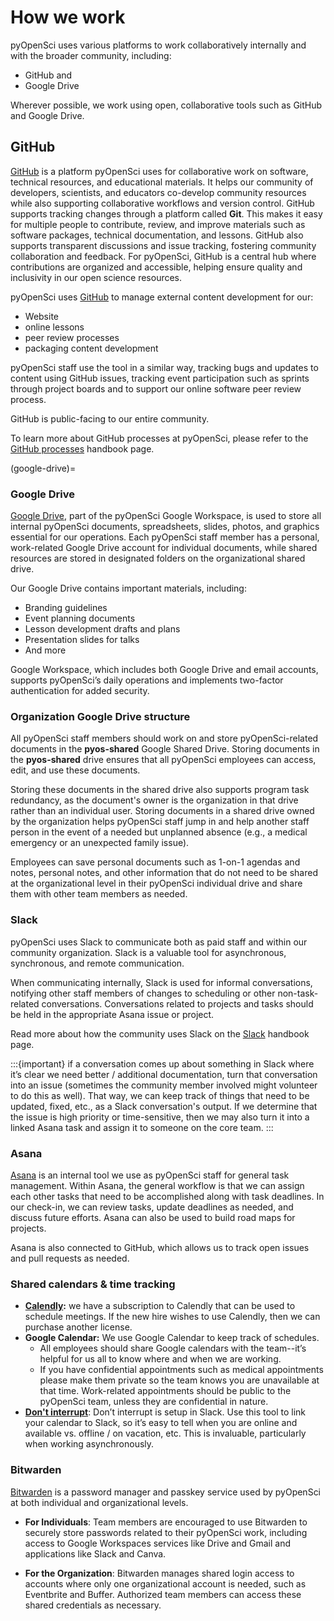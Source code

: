 # How we work

pyOpenSci uses various platforms to work collaboratively internally and with the broader community, including:

* GitHub and
* Google Drive

Wherever possible, we work using open, collaborative tools such as GitHub and Google Drive.

## GitHub

[GitHub](https://github.com/) is a platform pyOpenSci uses for collaborative work on software, technical resources, and educational materials. It helps our community of developers, scientists, and educators co-develop community resources while also supporting collaborative workflows and version control. GitHub supports tracking changes through a platform called **Git**. This makes it easy for multiple people to contribute, review, and improve materials such as software packages, technical documentation, and lessons. GitHub also supports transparent discussions and issue tracking, fostering community collaboration and feedback. For pyOpenSci, GitHub is a central hub where contributions are organized and accessible, helping ensure quality and inclusivity in our open science resources.

pyOpenSci uses [GitHub](https://github.com/) to manage external content development for our:

* Website
* online lessons
* peer review processes
* packaging content development

pyOpenSci staff use the tool in a similar way, tracking bugs and updates to content using GitHub issues, tracking event participation such as sprints through project boards and to support our online software peer review process.

GitHub is public-facing to our entire community.

To learn more about GitHub processes at pyOpenSci, please refer to the [GitHub processes](github-intro) handbook page.

(google-drive)=
### Google Drive

[Google Drive](https://drive.google.com/), part of the pyOpenSci Google Workspace, is used to store all internal pyOpenSci documents, spreadsheets, slides, photos, and graphics essential for our operations. Each pyOpenSci staff member has a personal, work-related Google Drive account for individual documents, while shared resources are stored in designated folders on the organizational shared drive.

Our Google Drive contains important materials, including:
- Branding guidelines
- Event planning documents
- Lesson development drafts and plans
- Presentation slides for talks
- And more

Google Workspace, which includes both Google Drive and email accounts, supports pyOpenSci’s daily operations and implements two-factor authentication for added security.

### Organization Google Drive structure

All pyOpenSci staff members should work on and store pyOpenSci-related documents in the **pyos-shared** Google Shared Drive. Storing documents in the **pyos-shared** drive ensures that all pyOpenSci employees can access, edit, and use these documents.

Storing these documents in the shared drive also supports program task redundancy, as the document's owner is the organization in that drive rather than an individual user. Storing documents in a shared drive owned by the organization helps pyOpenSci staff jump in and help another staff person in the event of a needed but unplanned absence (e.g., a medical emergency or an unexpected family issue).

Employees can save personal documents such as 1-on-1 agendas and notes, personal notes, and other information that do not need to be shared at the organizational level in their pyOpenSci individual drive and share them with other team members as needed.

### Slack

pyOpenSci uses Slack to communicate both as paid staff and within our community organization. Slack is a valuable tool for asynchronous, synchronous, and remote communication.

When communicating internally, Slack is used for informal conversations, notifying other staff members of changes to scheduling or other non-task-related conversations. Conversations related to projects and tasks should be held in the appropriate Asana issue or project.

Read more about how the community uses Slack on the [Slack](pyos-slack) handbook page.

:::{important}
if a conversation comes up about something in Slack where it’s clear we need better / additional documentation, turn that conversation into an issue (sometimes the community member involved might volunteer to do this as well). That way, we can keep track of things that need to be updated, fixed, etc., as a Slack conversation's output. If we determine that the issue is high priority or time-sensitive, then we may also turn it into a linked Asana task and assign it to someone on the core team.
:::

### Asana

[Asana](https://asana.com/) is an internal tool we use as pyOpenSci staff for general task management. Within Asana, the general workflow is that we can assign each other tasks that need to be accomplished along with task deadlines. In our check-in, we can review tasks, update deadlines as needed, and discuss future efforts. Asana can also be used to build road maps for projects.

Asana is also connected to GitHub, which allows us to track open issues and pull requests as needed.


### Shared calendars & time tracking

* **[Calendly](https://calendly.com/):** we have a subscription to Calendly that can be used to schedule meetings. If the new hire wishes to use Calendly, then we can purchase another license.
* **Google Calendar:** We use Google Calendar to keep track of schedules.
    * All employees should share Google calendars with the team--it’s helpful for us all to know where and when we are working.
    * If you have confidential appointments such as medical appointments please make them private so the team knows you are unavailable at that time. Work-related appointments should be public to the pyOpenSci team, unless they are confidential in nature.
* **[Don't interrupt](https://dontinterrupt.app/)**: Don’t interrupt is setup in Slack. Use this tool to link your calendar to Slack, so it’s easy to tell when you are online and available vs. offline / on vacation, etc. This is invaluable, particularly when working asynchronously.

### Bitwarden

[Bitwarden](https://bitwarden.com/) is a password manager and passkey service used by pyOpenSci at both individual and organizational levels.

- **For Individuals**: Team members are encouraged to use Bitwarden to securely store passwords related to their pyOpenSci work, including access to Google Workspaces services like Drive and Gmail and applications like Slack and Canva.

- **For the Organization**: Bitwarden manages shared login access to accounts where only one organizational account is needed, such as Eventbrite and Buffer. Authorized team members can access these shared credentials as necessary.
